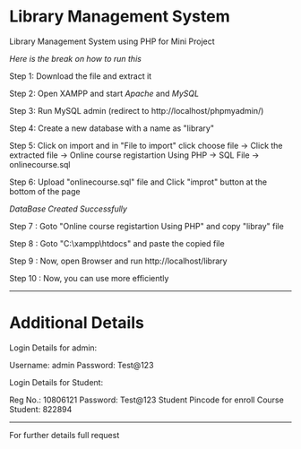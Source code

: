 # Library Management System
Library Management System using PHP for Mini Project

*Here is the break on how to run this*

Step 1: Download the file and extract it

Step 2: Open XAMPP and start *Apache* and *MySQL*

Step 3: Run MySQL admin (redirect to http://localhost/phpmyadmin/)

Step 4: Create a new database with a name as "library"

Step 5: Click on import and in "File to import" click choose file -> Click the extracted file -> Online course registartion Using PHP -> SQL File -> onlinecourse.sql

Step 6: Upload "onlinecourse.sql" file  and Click "improt" button at the bottom of the page

*DataBase Created Successfully*

Step 7  : Goto "Online course registartion Using PHP" and copy "libray" file

Step 8  : Goto "C:\xampp\htdocs" and paste the copied file

Step 9  : Now, open Browser and run http://localhost/library

Step 10 : Now, you can use more efficiently

*******************************************************************************************************************************************************************
# Additional Details

Login Details for admin:

Username: admin
Password: Test@123

Login Details for Student:

Reg No.: 10806121
Password: Test@123
Student Pincode for enroll Course Student: 822894
*******************************************************************************************************************************************************************
For further details full request
